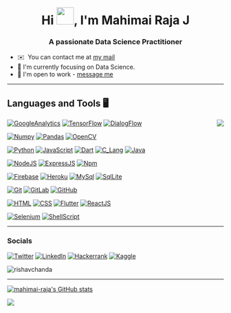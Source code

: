 <h1 align="center">Hi <img src="https://media.giphy.com/media/hvRJCLFzcasrR4ia7z/giphy.gif" width="40px">, I'm Mahimai Raja J</h1>
<h3 align="center">A passionate Data Science Practitioner </h3>
<!-- <img align="right" alt="Coding" width="400" src="https://cdn.dribbble.com/users/1162077/screenshots/3848914/programmer.gif"> -->



*   ✉️  You can contact me at [my mail](mailto:info@mahimairaja.in)
*   🧠  I'm currently focusing on Data Science.
*   🤝  I'm open to work - [message me](https://wa.me/+919600809621)

<hr>

## Languages and Tools 🖥️
<img align="right" src="https://camo.githubusercontent.com/46b5337d2e4d0bf0e3c2cfd3ae600fe1eab38bd321af1f955da414cc73a84ca5/68747470733a2f2f692e67696665722e636f6d2f6f726967696e2f38342f38346437396635383763616565653639636166333036333836656333353237645f773230302e676966">

<!-- Data Science -->

[![GoogleAnalytics](https://img.shields.io/badge/Google%20Analytics-E37400?style=for-the-badge&logo=google%20analytics&logoColor=white)](https://github.com/mahimai-raja)
[![TensorFlow](https://img.shields.io/badge/TensorFlow-FF6F00?style=for-the-badge&logo=tensorflow&logoColor=white)](https://github.com/mahimai-raja)
[![DialogFlow](https://img.shields.io/badge/dialogflow-FF9800?style=for-the-badge&logo=dialogflow&logoColor=white)](https://github.com/mahimai-raja)

[![Numpy](https://img.shields.io/badge/Numpy-777BB4?style=for-the-badge&logo=numpy&logoColor=white)](https://github.com/mahimai-raja)
[![Pandas](https://img.shields.io/badge/Pandas-2C2D72?style=for-the-badge&logo=pandas&logoColor=white)](https://github.com/mahimai-raja)
[![OpenCV](https://img.shields.io/badge/OpenCV-27338e?style=for-the-badge&logo=OpenCV&logoColor=white)](https://github.com/mahimai-raja)

<!-- Programming Languages -->
[![Python](https://img.shields.io/badge/Python-FFD43B?style=for-the-badge&logo=python&logoColor=blue)](https://github.com/mahimai-raja)
[![JavaScript](https://img.shields.io/badge/JavaScript-323330?style=for-the-badge&logo=javascript&logoColor=F7DF1E)](https://github.com/mahimai-raja)
[![Dart](https://img.shields.io/badge/Dart-0175C2?style=for-the-badge&logo=dart&logoColor=white)](https://github.com/mahimai-raja)
[![C_Lang](https://img.shields.io/badge/C-00599C?style=for-the-badge&logo=c&logoColor=white)](https://github.com/mahimai-raja)
[![Java](https://img.shields.io/badge/Java-ED8B00?style=for-the-badge&logo=java&logoColor=white)](https://github.com/mahimai-raja)



<!-- Backend Development --> 
[![NodeJS](https://img.shields.io/badge/Node.js-339933?style=for-the-badge&logo=nodedotjs&logoColor=white)](https://github.com/mahimai-raja)
[![ExpressJS](https://img.shields.io/badge/Express.js-000000?style=for-the-badge&logo=express&logoColor=white)](https://github.com/mahimai-raja)
[![Npm](https://img.shields.io/badge/npm-CB3837?style=for-the-badge&logo=npm&logoColor=white)](https://github.com/mahimai-raja)


<!-- Database --> 
[![Firebase](https://img.shields.io/badge/firebase-ffca28?style=for-the-badge&logo=firebase&logoColor=black)](https://github.com/mahimai-raja)
[![Heroku](https://img.shields.io/badge/Heroku-430098?style=for-the-badge&logo=heroku&logoColor=white)](https://github.com/mahimai-raja)
[![MySql](https://img.shields.io/badge/MySQL-005C84?style=for-the-badge&logo=mysql&logoColor=white)](https://github.com/mahimai-raja)
[![SqlLite](https://img.shields.io/badge/SQLite-07405E?style=for-the-badge&logo=sqlite&logoColor=white)](https://github.com/mahimai-raja)

<!-- VCS --> 
[![Git](https://img.shields.io/badge/GIT-E44C30?style=for-the-badge&logo=git&logoColor=white)](https://github.com/mahimai-raja)
[![GitLab](	https://img.shields.io/badge/GitLab-330F63?style=for-the-badge&logo=gitlab&logoColor=white)](https://github.com/mahimai-raja)
[![GitHub](https://img.shields.io/badge/GitHub-100000?style=for-the-badge&logo=github&logoColor=white)](https://github.com/mahimai-raja)

<!-- Front End Development --> 
[![HTML](https://img.shields.io/badge/HTML-E34F26?style=for-the-badge&logo=html5&logoColor=white)](https://github.com/mahimai-raja)
[![CSS](https://img.shields.io/badge/CSS-1572B6?style=for-the-badge&logo=css3&logoColor=white)](https://github.com/mahimai-raja)
[![Flutter](https://img.shields.io/badge/Flutter-02569B?style=for-the-badge&logo=flutter&logoColor=white)](https://github.com/mahimai-raja)
[![ReactJS](https://img.shields.io/badge/React-20232A?style=for-the-badge&logo=react&logoColor=61DAFB)](https://github.com/mahimai-raja)

<!-- Others --> 
[![Selenium](https://img.shields.io/badge/Selenium-43B02A?style=for-the-badge&logo=Selenium&logoColor=white)](https://github.com/mahimai-raja)
[![ShellScript](https://img.shields.io/badge/Shell_Script-121011?style=for-the-badge&logo=gnu-bash&logoColor=white)](https://github.com/mahimai-raja)

<hr>
                    
### Socials

[![Twitter](https://img.shields.io/badge/Twitter-1DA1F2?style=for-the-badge&logo=twitter&logoColor=white)](https://www.twitter.com/ikurious7)
[![LinkedIn](https://img.shields.io/badge/LinkedIn-0077B5?style=for-the-badge&logo=linkedin&logoColor=white)](https://www.linkedin.com/in/mahimai-raja-j/)
[![Hackerrank](https://img.shields.io/badge/-Hackerrank-2EC866?style=for-the-badge&logo=HackerRank&logoColor=white)](https://www.hackerrank.com/mahimairaja1)
[![Kaggle](https://img.shields.io/badge/Kaggle-20BEFF?style=for-the-badge&logo=Kaggle&logoColor=white)](https://www.kaggle.com/mahimairajaj)
<p align="left"> <img src="https://komarev.com/ghpvc/?username=mahimai-raja&label=Profile%20views&color=0e75b6&style=flat" alt="rishavchanda" /> </p>

<hr>

<a href="http://www.github.com/mahimai-raja"><img src="https://github-readme-stats.vercel.app/api?username=mahimairaja&show_icons=true&hide=&count_private=true&title_color=7A7ADB&icon_color=2234AE&text_color=D3D3D3&bg_color=0,000000,130F40&hide_border=true&show_icons=true" alt="mahimai-raja's GitHub stats" /></a>

<a href="http://www.github.com/mahimai-raja"><img src="https://github-readme-streak-stats.herokuapp.com/?user=mahimairaja&stroke=7A7ADB&background=130F40&ring=7A7ADB&fire=64748b&currStreakNum=D3D3D3&currStreakLabel=D3D3D3&sideNums=D3D3D3&sideLabels=D3D3D3&dates=D3D3D3&hide_border=true" /></a>

